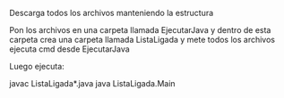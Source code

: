 Descarga todos los archivos manteniendo la estructura

Pon los archivos en una carpeta llamada EjecutarJava y dentro de esta carpeta crea una carpeta llamada ListaLigada y mete todos los archivos ejecuta cmd desde EjecutarJava

Luego ejecuta:

javac ListaLigada\*.java
java ListaLigada.Main
